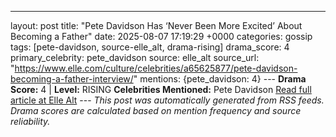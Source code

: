 ---
layout: post
title: "Pete Davidson Has ‘Never Been More Excited’ About Becoming a Father"
date: 2025-08-07 17:19:29 +0000
categories: gossip
tags: [pete-davidson, source-elle_alt, drama-rising]
drama_score: 4
primary_celebrity: pete_davidson
source: elle_alt
source_url: "https://www.elle.com/culture/celebrities/a65625877/pete-davidson-becoming-a-father-interview/"
mentions: {pete_davidson: 4} --- **Drama Score:** 4 | **Level:** RISING **Celebrities Mentioned:** Pete Davidson [Read full article at Elle Alt](https://www.elle.com/culture/celebrities/a65625877/pete-davidson-becoming-a-father-interview/) --- *This post was automatically generated from RSS feeds. Drama scores are calculated based on mention frequency and source reliability.*